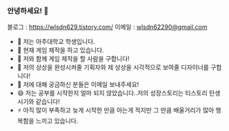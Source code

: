 ### 안녕하세요! 👋

블로그 : https://wlsdn629.tistory.com/
이메일 : wlsdn62290@gmail.com

- 🔭 저는 아주대학교 학생입니다.
- 🌱 현재 게임 제작을 하고 있습니다.
- 👯 저와 함께 게임 제작을 할 사람을 구합니다!
- 🤔 저의 상상을 완성시켜줄 기획자와 제 상상을 시각적으로 보여줄 디자이너를 구합니다!
- 💬 저에 대해 궁금하신 분들은 이메일 보내주세요!
- 😄 저는 공부를 시작한지 얼마 되지 않았습니다..저의 성장스토리는 티스토리 탄생시기와 같습니다!
- ⚡ 아직 많이 부족하고 늦게 시작한 만큼 아는게 적지만 그 만큼 배울거리가 많아 행복함을 느끼고 있습니다.
